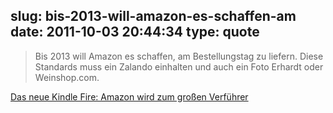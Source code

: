 slug: bis-2013-will-amazon-es-schaffen-am
date: 2011-10-03 20:44:34
type: quote
---

> Bis 2013 will Amazon es schaffen, am Bestellungstag zu liefern. Diese Standards muss ein Zalando einhalten und auch ein Foto Erhardt oder Weinshop.com.

[Das neue Kindle Fire: Amazon wird zum großen Verführer](http://www.faz.net/artikel/C31151/das-neue-kindle-fire-amazon-wird-zum-grossen-verfuehrer-30727315.html)
